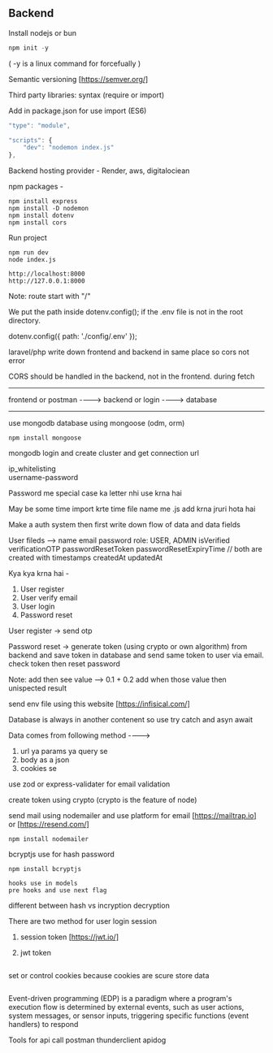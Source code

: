 ## Backend

Install nodejs or bun

```javascript
npm init -y
```

( -y is a linux command for forcefually )

Semantic versioning [https://semver.org/]

Third party libraries: syntax (require or import)

Add in package.json for use import (ES6)

```javascript
"type": "module",

"scripts": {
    "dev": "nodemon index.js"
},
```

Backend hosting provider - Render, aws, digitalociean

npm packages -

```
npm install express
npm install -D nodemon
npm install dotenv
npm install cors
```

Run project

```
npm run dev
node index.js

http://localhost:8000
http://127.0.0.1:8000
```

Note: route start with "/"

We put the path inside dotenv.config(); if the .env file is not in the root directory.

dotenv.config({ path: './config/.env' });

laravel/php write down frontend and backend in same place so cors not error

CORS should be handled in the backend, not in the frontend.
during fetch

---

frontend or postman ----> backend or login ----> database

---

use mongodb database using mongoose (odm, orm)

```
npm install mongoose
```

mongodb login and create cluster and get connection url

ip_whitelisting <br>
username-password

Password me special case ka letter nhi use krna hai

May be some time import krte time file name me .js add krna jruri hota hai

Make a auth system then first write down flow of data and data fields

User fileds -->
name
email
password
role: USER, ADMIN
isVerified
verificationOTP
passwordResetToken
passwordResetExpiryTime
// both are created with timestamps
createdAt
updatedAt

Kya kya krna hai -

1. User register
2. User verify email
3. User login
4. Password reset

User register -> send otp

Password reset -> generate token (using crypto or own algorithm) from backend and save token in database and send same token to user via email. check token then reset password

Note: add then see value --> 0.1 + 0.2 add when those value then unispected result

send env file using this website [https://infisical.com/]

Database is always in another contenent so use try catch and asyn await

Data comes from following method ----> 
1. url ya params ya query se
2. body as a json
3. cookies se

use zod or express-validater for email validation

create token using crypto (crypto is the feature of node)

send mail using nodemailer and use platform for email 
[https://mailtrap.io] or [https://resend.com/]

```
npm install nodemailer
```

bcryptjs use for hash password

```
npm install bcryptjs
```

    hooks use in models
    pre hooks and use next flag

different between hash vs incryption decryption

There are two method for user login session

1. session token
   [https://jwt.io/]

2. jwt token

```npm i jsonwebtoken

```

set or control cookies because cookies are scure store data

```npm i cookie-parser

```

Event-driven programming (EDP) is a paradigm where a program's execution flow is determined by external events, such as user actions, system messages, or sensor inputs, triggering specific functions (event handlers) to respond


Tools for api call
    postman
    thunderclient
    apidog